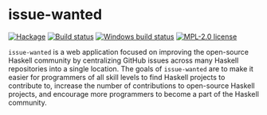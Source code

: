 # issue-wanted

[![Hackage](https://img.shields.io/hackage/v/issue-wanted.svg)](https://hackage.haskell.org/package/issue-wanted)
[![Build status](https://secure.travis-ci.org/kowainik/issue-wanted.svg)](https://travis-ci.org/kowainik/issue-wanted)
[![Windows build status](https://ci.appveyor.com/api/projects/status/github/kowainik/issue-wanted?branch=master&svg=true)](https://ci.appveyor.com/project/kowainik/issue-wanted)
[![MPL-2.0 license](https://img.shields.io/badge/license-MPL--2.0-blue.svg)](https://github.com/kowainik/issue-wanted/blob/master/LICENSE)

`issue-wanted` is a web application focused on improving the open-source Haskell community by centralizing GitHub issues across many Haskell repositories into a single location. The goals of `issue-wanted` are to make it easier for programmers of all skill levels to find Haskell projects to contribute to, increase the number of contributions to open-source Haskell projects, and encourage more programmers to become a part of the Haskell community.  

